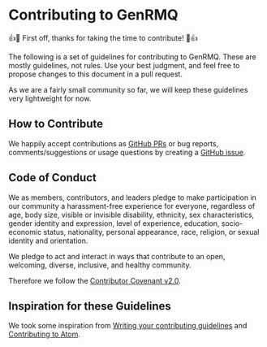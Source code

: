 # Contributing to GenRMQ

:+1::tada: First off, thanks for taking the time to contribute! :tada::+1:

The following is a set of guidelines for contributing to GenRMQ. These are mostly guidelines, not rules. Use your best judgment, and feel free to propose changes to this document in a pull request.

As we are a fairly small community so far, we will keep these guidelines very lightweight for now.

## How to Contribute

We happily accept contributions as [GitHub PRs][github_prs] or bug reports, comments/suggestions or usage questions by creating a [GitHub issue][gen_rmq_issues].

## Code of Conduct

We as members, contributors, and leaders pledge to make participation in our community a harassment-free experience for everyone, regardless of age, body size, visible or invisible disability, ethnicity, sex characteristics, gender identity and expression, level of experience, education, socio-economic status, nationality, personal appearance, race, religion, or sexual identity and orientation.

We pledge to act and interact in ways that contribute to an open, welcoming, diverse, inclusive, and healthy community.

Therefore we follow the [Contributor Covenant v2.0](https://www.contributor-covenant.org/version/2/0/code_of_conduct/).

## Inspiration for these Guidelines

We took some inspiration from [Writing your contributing guidelines](https://opensource.guide/starting-a-project/#writing-your-contributing-guidelines) and [Contributing to Atom](https://github.com/atom/atom/blob/master/CONTRIBUTING.md).

[github_prs]: https://help.github.com/articles/about-pull-requests/
[gen_rmq_issues]: https://github.com/meltwater/gen_rmq/issues
